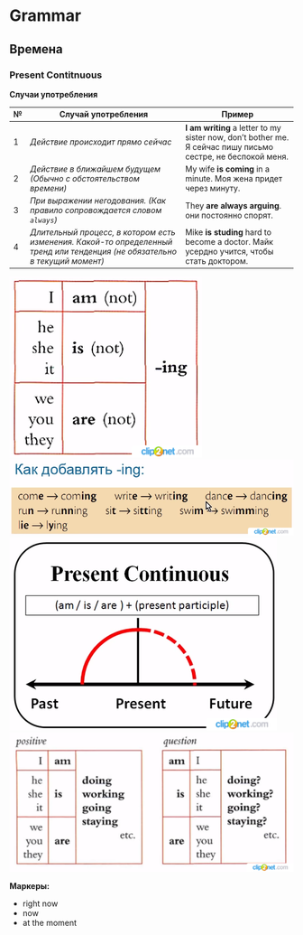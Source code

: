 # Grammar

## Времена

### Present Contitnuous

**Случаи употребления**

|№|Случай употребления|Пример|
|-|-|-|
|1|*Действие происходит прямо сейчас*|**I am writing** a letter to my sister now, don’t bother me. Я сейчас пишу письмо сестре, не беспокой меня.|
|2|*Действие в ближайшем будущем (Обычно с обстоятельством времени)*|My wife **is coming** in a minute. Моя жена придет через минуту.|
|3|*При выражении негодования. (Как правило сопровождается словом `always`)*|They **are always arguing**. они постоянно спорят.|
|4|*Длительный процесс, в котором есть изменения. Какой-то определенный тренд или тенденция (не обязательно в текущий момент)*|Mike **is studing** hard to become a doctor. Майк усердно учится, чтобы стать доктором.|

![](./img/3-1.png)
![](./img/3-2.png)
![](./img/3-3.png)
![](./img/4-1.png)

**Маркеры:**

* right now
* now
* at the moment